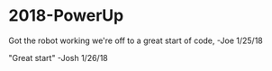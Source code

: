 # 2018-PowerUp
Got the robot working we're off to a great start of code,
-Joe 1/25/18

"Great start"
-Josh 1/26/18